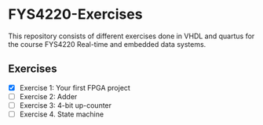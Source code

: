 # FYS4220-Exercises

This repository consists of different exercises done in VHDL and quartus for the course FYS4220 Real-time and embedded data systems.
## Exercises

- [x] Exercise 1: Your first FPGA project
- [ ] Exercise 2: Adder
- [ ] Exercise 3: 4-bit up-counter
- [ ] Exercise 4. State machine